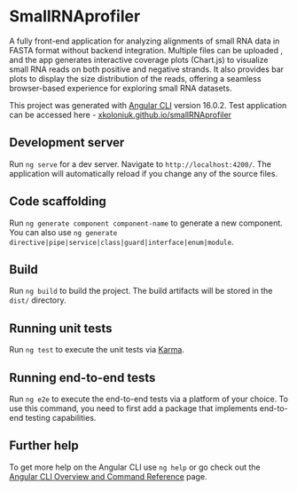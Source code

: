 # SmallRNAprofiler
A fully front-end application for analyzing alignments of small RNA data in FASTA format without backend integration. Multiple files can be uploaded , and the app generates interactive coverage plots (Chart.js) to visualize small RNA reads on both positive and negative strands. It also provides bar plots to display the size distribution of the reads, offering a seamless browser-based experience for exploring small RNA datasets.

This project was generated with [Angular CLI](https://github.com/angular/angular-cli) version 16.0.2.
Test application can be accessed here - [xkoloniuk.github.io/smallRNAprofiler](https://xkoloniuk.github.io/smallRNAprofiler)




## Development server

Run `ng serve` for a dev server. Navigate to `http://localhost:4200/`. The application will automatically reload if you change any of the source files.

## Code scaffolding

Run `ng generate component component-name` to generate a new component. You can also use `ng generate directive|pipe|service|class|guard|interface|enum|module`.

## Build

Run `ng build` to build the project. The build artifacts will be stored in the `dist/` directory.

## Running unit tests

Run `ng test` to execute the unit tests via [Karma](https://karma-runner.github.io).

## Running end-to-end tests

Run `ng e2e` to execute the end-to-end tests via a platform of your choice. To use this command, you need to first add a package that implements end-to-end testing capabilities.

## Further help

To get more help on the Angular CLI use `ng help` or go check out the [Angular CLI Overview and Command Reference](https://angular.io/cli) page.
